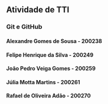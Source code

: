 ## Atividade de TTI

### Git e GitHub

#### Alexandre Gomes de Sousa - 200238
#### Felipe Henrique da Silva - 200249
#### João Pedro Veiga Gomes - 200259
#### Júlia Motta Martins - 200261
#### Rafael de Oliveira Adão - 200270